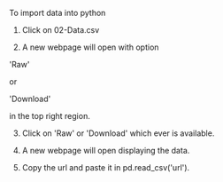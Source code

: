 To import data into python

1. Click on 02-Data.csv

2. A new webpage will open with option 

'Raw'


or

'Download'

in the top right region.

3. Click on 'Raw' or 'Download' which ever is available.

4. A new webpage will open displaying the data.

5. Copy the url and paste it in pd.read_csv('url').

